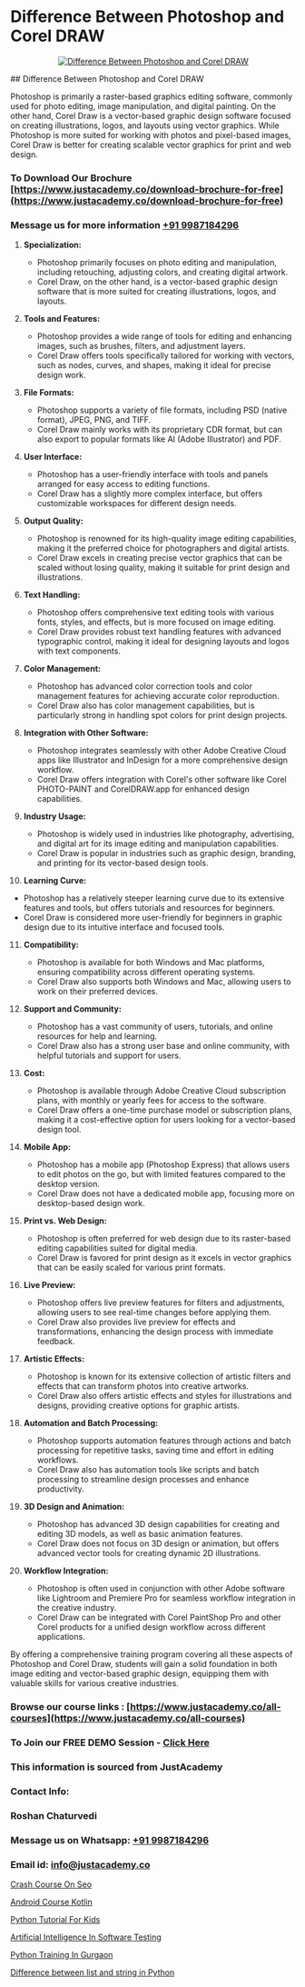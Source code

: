 # Difference Between Photoshop and Corel DRAW

<p align="center">
  <a href="https://justacademy.co/all-courses">
    <img src="https://ibb.co/CngWr2j" alt="Difference Between Photoshop and Corel DRAW">
  </a>
</p>
## Difference Between Photoshop and Corel DRAW

Photoshop is primarily a raster-based graphics editing software, commonly used for photo editing, image manipulation, and digital painting. On the other hand, Corel Draw is a vector-based graphic design software focused on creating illustrations, logos, and layouts using vector graphics. While Photoshop is more suited for working with photos and pixel-based images, Corel Draw is better for creating scalable vector graphics for print and web design.
### To Download Our Brochure [https://www.justacademy.co/download-brochure-for-free](https://www.justacademy.co/download-brochure-for-free)
### Message us for more information [+91 9987184296](https://api.whatsapp.com/send?phone=919987184296)
1) **Specialization:**
   - Photoshop primarily focuses on photo editing and manipulation, including retouching, adjusting colors, and creating digital artwork.
   - Corel Draw, on the other hand, is a vector-based graphic design software that is more suited for creating illustrations, logos, and layouts.

2) **Tools and Features:**
   - Photoshop provides a wide range of tools for editing and enhancing images, such as brushes, filters, and adjustment layers.
   - Corel Draw offers tools specifically tailored for working with vectors, such as nodes, curves, and shapes, making it ideal for precise design work.

3) **File Formats:**
   - Photoshop supports a variety of file formats, including PSD (native format), JPEG, PNG, and TIFF.
   - Corel Draw mainly works with its proprietary CDR format, but can also export to popular formats like AI (Adobe Illustrator) and PDF.

4) **User Interface:**
   - Photoshop has a user-friendly interface with tools and panels arranged for easy access to editing functions.
   - Corel Draw has a slightly more complex interface, but offers customizable workspaces for different design needs.

5) **Output Quality:**
   - Photoshop is renowned for its high-quality image editing capabilities, making it the preferred choice for photographers and digital artists.
   - Corel Draw excels in creating precise vector graphics that can be scaled without losing quality, making it suitable for print design and illustrations.

6) **Text Handling:**
   - Photoshop offers comprehensive text editing tools with various fonts, styles, and effects, but is more focused on image editing.
   - Corel Draw provides robust text handling features with advanced typographic control, making it ideal for designing layouts and logos with text components.

7) **Color Management:**
   - Photoshop has advanced color correction tools and color management features for achieving accurate color reproduction.
   - Corel Draw also has color management capabilities, but is particularly strong in handling spot colors for print design projects.

8) **Integration with Other Software:**
   - Photoshop integrates seamlessly with other Adobe Creative Cloud apps like Illustrator and InDesign for a more comprehensive design workflow.
   - Corel Draw offers integration with Corel's other software like Corel PHOTO-PAINT and CorelDRAW.app for enhanced design capabilities.

9) **Industry Usage:**
   - Photoshop is widely used in industries like photography, advertising, and digital art for its image editing and manipulation capabilities.
   - Corel Draw is popular in industries such as graphic design, branding, and printing for its vector-based design tools.

10) **Learning Curve:**
   - Photoshop has a relatively steeper learning curve due to its extensive features and tools, but offers tutorials and resources for beginners.
   - Corel Draw is considered more user-friendly for beginners in graphic design due to its intuitive interface and focused tools.

11) **Compatibility:**
    - Photoshop is available for both Windows and Mac platforms, ensuring compatibility across different operating systems.
    - Corel Draw also supports both Windows and Mac, allowing users to work on their preferred devices.

12) **Support and Community:**
    - Photoshop has a vast community of users, tutorials, and online resources for help and learning.
    - Corel Draw also has a strong user base and online community, with helpful tutorials and support for users.

13) **Cost:**
    - Photoshop is available through Adobe Creative Cloud subscription plans, with monthly or yearly fees for access to the software.
    - Corel Draw offers a one-time purchase model or subscription plans, making it a cost-effective option for users looking for a vector-based design tool.

14) **Mobile App:**
    - Photoshop has a mobile app (Photoshop Express) that allows users to edit photos on the go, but with limited features compared to the desktop version.
    - Corel Draw does not have a dedicated mobile app, focusing more on desktop-based design work.

15) **Print vs. Web Design:**
    - Photoshop is often preferred for web design due to its raster-based editing capabilities suited for digital media.
    - Corel Draw is favored for print design as it excels in vector graphics that can be easily scaled for various print formats.

16) **Live Preview:**
    - Photoshop offers live preview features for filters and adjustments, allowing users to see real-time changes before applying them.
    - Corel Draw also provides live preview for effects and transformations, enhancing the design process with immediate feedback.

17) **Artistic Effects:**
    - Photoshop is known for its extensive collection of artistic filters and effects that can transform photos into creative artworks.
    - Corel Draw also offers artistic effects and styles for illustrations and designs, providing creative options for graphic artists.

18) **Automation and Batch Processing:**
    - Photoshop supports automation features through actions and batch processing for repetitive tasks, saving time and effort in editing workflows.
    - Corel Draw also has automation tools like scripts and batch processing to streamline design processes and enhance productivity.

19) **3D Design and Animation:**
    - Photoshop has advanced 3D design capabilities for creating and editing 3D models, as well as basic animation features.
    - Corel Draw does not focus on 3D design or animation, but offers advanced vector tools for creating dynamic 2D illustrations.

20) **Workflow Integration:**
    - Photoshop is often used in conjunction with other Adobe software like Lightroom and Premiere Pro for seamless workflow integration in the creative industry.
    - Corel Draw can be integrated with Corel PaintShop Pro and other Corel products for a unified design workflow across different applications.

By offering a comprehensive training program covering all these aspects of Photoshop and Corel Draw, students will gain a solid foundation in both image editing and vector-based graphic design, equipping them with valuable skills for various creative industries.

### Browse our course links : [https://www.justacademy.co/all-courses](https://www.justacademy.co/all-courses) 
### To Join our FREE DEMO Session - [Click Here](https://www.justacademy.co/register-for-course-demo)


### This information is sourced from JustAcademy
### Contact Info:
### Roshan Chaturvedi
### Message us on Whatsapp: [+91 9987184296](https://api.whatsapp.com/send?phone=919987184296)
### Email id: [info@justacademy.co](mailto:info@justacademy.co)
                
[Crash Course On Seo](https://www.linkedin.com/pulse/crash-course-seo-justacademy-sunnyvale-q8ggc?trackingId=fppWdrvdw3hBPYFFCrOKfQ%3D%3D&lipi=urn%3Ali%3Apage%3Ad_flagship3_company_admin%3Bw3FaZuhqQImafpQ55o%2FftQ%3D%3D)

[Android Course Kotlin](https://www.linkedin.com/pulse/android-course-kotlin-software-training-sunnyvale-2fjuc/)

[Python Tutorial For Kids](https://medium.com/@prempja40/python-tutorial-for-kids-0de7326e0eb0)

[Artificial Intelligence In Software Testing](https://medium.com/@abhidnya.1068/artificial-intelligence-in-software-testing-56f923a7e634)

[Python Training In Gurgaon](https://justacademyin.github.io/justacademy/python-training-in-gurgaon)

[Difference between list and string in Python](https://justacademyin.github.io/justacademy/difference-between-list-and-string-in-python)

